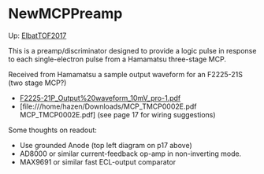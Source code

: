 # NewMCPPreamp
Up:  [ElbatTOF2017](ElbatTOF2017.md)

This is a preamp/discriminator designed to provide a logic pulse in response to each single-electron pulse from a Hamamatsu three-stage MCP.

Received from Hamamatsu a sample output waveform for an F2225-21S (two stage MCP?)
 * [F2225-21P_Output%20waveform_10mV_pro-1.pdf](http://gauss.bu.edu/svn/tof-system/Documenation/Hamamatsu/F2225-21P_Output%20waveform_10mV_pro-1.pdf)
 * [file:///home/hazen/Downloads/MCP_TMCP0002E.pdf MCP_TMCP0002E.pdf] (see page 17 for wiring suggestions)

Some thoughts on readout:

 * Use grounded Anode (top left diagram on p17 above)
 * AD8000 or similar current-feedback op-amp in non-inverting mode.
 * MAX9691 or similar fast ECL-output comparator


